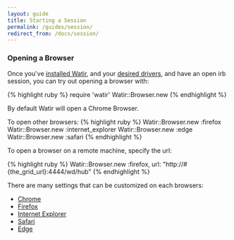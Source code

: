 ```yaml
---
layout: guide
title: Starting a Session
permalink: /guides/session/
redirect_from: /docs/session/
---
```


### Opening a Browser

Once you've [installed Watir](../installation), and your [desired drivers](../drivers),
and have an open irb session, you can try out opening a browser with:

{% highlight ruby %}
require 'watir'
Watir::Browser.new
{% endhighlight %}

By default Watir will open a Chrome Browser. 

To open other browsers:
{% highlight ruby %}
Watir::Browser.new :firefox
Watir::Browser.new :internet_explorer
Watir::Browser.new :edge
Watir::Browser.new :safari
{% endhighlight %}

To open a browser on a remote machine, specify the url:

{% highlight ruby %}
Watir::Browser.new :firefox, url: "http://#{the_grid_url}:4444/wd/hub"
{% endhighlight %}

There are many settings that can be customized on each browsers:
* [Chrome](../chrome)
* [Firefox](../firefox)
* [Internet Explorer](../ie)
* [Safari](../safari)
* [Edge](../edge)
